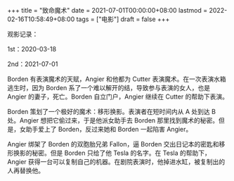 +++
title = "致命魔术"
date = 2021-07-01T00:00:00+08:00
lastmod = 2022-02-16T10:58:49+08:00
tags = ["电影"]
draft = false
+++

观影记录：

1st：2020-03-18

2nd：2021-07-01

Borden 有表演魔术的天赋，Angier 和他都为 Cutter
表演魔术。在一次表演水箱逃生时，因为 Borden
系了一个难以解开的结，导致参与表演的女人，也是 Angier
的妻子，死亡。Borden 自立门户，Angier 继续在 Cutter 的帮助下表演。

Borden 策划了一个极好的魔术：移形换影。表演者在短时间内从 A 处到达 B
处。Angier 想把它偷过来，于是他派女助手去 Borden
那里找到魔术的秘密。但是，女助手爱上了 Borden，反过来她和 Borden
一起陷害 Angier。

Angier 绑架了 Borden 的双胞胎兄弟 Fallon，逼 Borden
交出日记本的密匙和移形换影的秘密。但是 Borden 只给了他 Tesla 的名字。在
Tesla 的帮助下，Angier
获得一台可以复制自己的机器。在剧院表演时，他掉进水缸，被复制出的人再替换他。